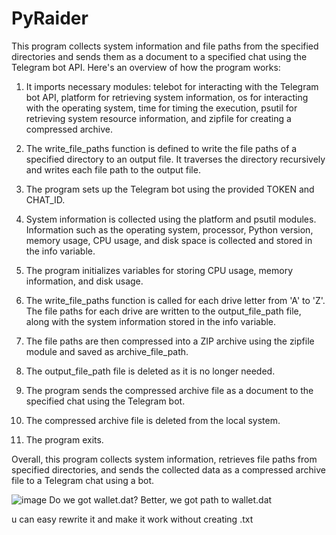 # PyRaider

This program collects system information and file paths from the specified directories and sends them as a document to a specified chat using the Telegram bot API. Here's an overview of how the program works:

 1) It imports necessary modules: telebot for interacting with the Telegram bot API, platform for retrieving system information, os for interacting with the operating system, time for timing the execution, psutil for retrieving system resource information, and zipfile for creating a compressed archive.

 2) The write_file_paths function is defined to write the file paths of a specified directory to an output file. It traverses the directory recursively and writes each file path to the output file.

 3) The program sets up the Telegram bot using the provided TOKEN and CHAT_ID.

 4) System information is collected using the platform and psutil modules. Information such as the operating system, processor, Python version, memory usage, CPU usage, and disk space is collected and stored in the info variable.

 5) The program initializes variables for storing CPU usage, memory information, and disk usage.

 6) The write_file_paths function is called for each drive letter from 'A' to 'Z'. The file paths for each drive are written to the output_file_path file, along with the system information stored in the info variable.

 7) The file paths are then compressed into a ZIP archive using the zipfile module and saved as archive_file_path.

 8) The output_file_path file is deleted as it is no longer needed.

 9) The program sends the compressed archive file as a document to the specified chat using the Telegram bot.

 10) The compressed archive file is deleted from the local system.

 11) The program exits.

Overall, this program collects system information, retrieves file paths from specified directories, and sends the collected data as a compressed archive file to a Telegram chat using a bot.


![image](https://github.com/lsanarchist/PyRaider/assets/59514149/d45a74bd-bbb6-4fe9-a8b0-dd263ea52d5a)
Do we got wallet.dat?
Better, we got path to wallet.dat




u can easy rewrite it and make it work without creating .txt
